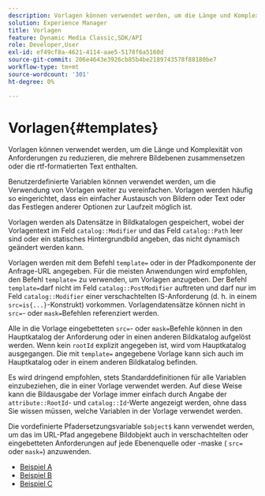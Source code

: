 ```yaml
---
description: Vorlagen können verwendet werden, um die Länge und Komplexität von Anforderungen zu reduzieren, die mehrere Bildebenen zusammensetzen oder die rtf-formatierten Text enthalten.
solution: Experience Manager
title: Vorlagen
feature: Dynamic Media Classic,SDK/API
role: Developer,User
exl-id: ef49cf8a-4621-4114-aae5-5178f6a5160d
source-git-commit: 206e4643e3926cb85b4be2189743578f88180be7
workflow-type: tm+mt
source-wordcount: '301'
ht-degree: 0%

---
```


# Vorlagen{#templates}

Vorlagen können verwendet werden, um die Länge und Komplexität von Anforderungen zu reduzieren, die mehrere Bildebenen zusammensetzen oder die rtf-formatierten Text enthalten.

Benutzerdefinierte Variablen können verwendet werden, um die Verwendung von Vorlagen weiter zu vereinfachen. Vorlagen werden häufig so eingerichtet, dass ein einfacher Austausch von Bildern oder Text oder das Festlegen anderer Optionen zur Laufzeit möglich ist.

Vorlagen werden als Datensätze in Bildkatalogen gespeichert, wobei der Vorlagentext im Feld `catalog::Modifier` und das Feld `catalog::Path` leer sind oder ein statisches Hintergrundbild angeben, das nicht dynamisch geändert werden kann.

Vorlagen werden mit dem Befehl `template=` oder in der Pfadkomponente der Anfrage-URL angegeben. Für die meisten Anwendungen wird empfohlen, den Befehl `template=` zu verwenden, um Vorlagen anzugeben. Der Befehl `template=`darf nicht im Feld `catalog::PostModifier` auftreten und darf nur im Feld `catalog::Modifier` einer verschachtelten IS-Anforderung (d. h. in einem `src=is{...}`-Konstrukt) vorkommen. Vorlagendatensätze können nicht in `src=`- oder `mask=`Befehlen referenziert werden.

Alle in die Vorlage eingebetteten `src=`- oder `mask=`Befehle können in den Hauptkatalog der Anforderung oder in einen anderen Bildkatalog aufgelöst werden. Wenn kein `rootId` explizit angegeben ist, wird vom Hauptkatalog ausgegangen. Die mit `template=` angegebene Vorlage kann sich auch im Hauptkatalog oder in einem anderen Bildkatalog befinden.

Es wird dringend empfohlen, stets Standarddefinitionen für alle Variablen einzubeziehen, die in einer Vorlage verwendet werden. Auf diese Weise kann die Bildausgabe der Vorlage immer einfach durch Angabe der `attribute::RootId`- und `catalog::Id`-Werte angezeigt werden, ohne dass Sie wissen müssen, welche Variablen in der Vorlage verwendet werden.

Die vordefinierte Pfadersetzungsvariable `$object$` kann verwendet werden, um das im URL-Pfad angegebene Bildobjekt auch in verschachtelten oder eingebetteten Anforderungen auf jede Ebenenquelle oder -maske ( `src=` oder `mask=`) anzuwenden.

* [Beispiel A](r-example-a.md)
* [Beispiel B](r-example-b.md)
* [Beispiel C](r-example-c.md)
